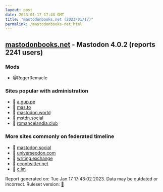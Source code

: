 ```yaml
---
layout: post
date: 2023-01-17 17:43 GMT
title: "mastodonbooks.net (2023/01/17)"
permalink: /mastodonbooks-net.html
---
```


## [mastodonbooks.net](https://mastodonbooks.net) - Mastodon 4.0.2 (reports 2241 users)

### Mods
 * @RogerRemacle

### Sites popular with administration

* 🐘 [a.gup.pe](/a-gup-pe.html)
* 🐘 [mas.to](/mas-to.html)
* 🐘 [mastodon.world](/mastodon-world.html)
* 🐘 [mstdn.social](/mstdn-social.html)
* 🐘 [romancelandia.club](/romancelandia-club.html)

### More sites commonly on federated timeline

* 🐘 [mastodon.social](/mastodon-social.html)
* 🐘 [universeodon.com](/universeodon-com.html)
* 🐘 [writing.exchange](/writing-exchange.html)
* 🐘 [econtwitter.net](/econtwitter-net.html)
* 🐘 [c.im](/c-im.html)

Report generated on: Tue Jan 17 17:43:02 2023. Data may be outdated or incorrect.
Ruleset version: [🧁](/version-cupcake)
